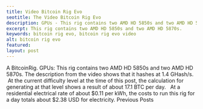 ```yaml
---
title: Video Bitcoin Rig Evo
seotitle: The Video Bitcoin Rig Evo
description: GPUs - This rig contains two AMD HD 5850s and two AMD HD 5870s.
excerpt: This rig contains two AMD HD 5850s and two AMD HD 5870s.
keywords: bitcoin rig evo, bitcoin rig evo video
alt: bitcoin rig evo
featured: 
layout: post
---
```

A BitcoinRig.
GPUs: This rig contains two AMD HD 5850s and two AMD HD 5870s.
The description from the video shows that it hashes at 1.4 GHash/s.  At the current difficulty level at the time of this post, the calculation for generating at that level shows a result of about 17.1 BTC per day.  
At a residential electrical rate of about $0.11 per kWh, the costs to run this rig for a day totals about $2.38 USD for electricity.
Previous Posts
